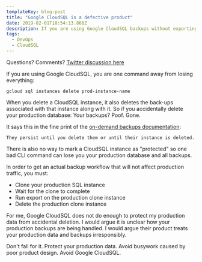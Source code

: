 ```yaml
---
templateKey: blog-post
title: "Google CloudSQL is a defective product" 
date: 2019-02-01T18:54:13.868Z
description: If you are using Google CloudSQL backups without exporting, you are one click away from disaster.
tags:
  - DevOps
  - CloudSQL
---
```


Questions? Comments? [Twitter discussion here](https://twitter.com/h0nkyc41/status/1091440341381599232)

If you are using Google CloudSQL, you are one command away from losing everything:

```
gcloud sql instances delete prod-instance-name
```

When you delete a CloudSQL instance, it also deletes the back-ups associated with that instance along with it. So if you accidentally delete your production database: Your backups? Poof. Gone.

It says this in the fine print of the [on-demand backups documentation](https://cloud.google.com/sql/docs/mysql/backup-recovery/backups#about_on-demand_backups):

```
They persist until you delete them or until their instance is deleted.
```

There is also no way to mark a CloudSQL instance as "protected" so one bad CLI command can lose you your production database and all backups.

In order to get an actual backup workflow that will not affect production traffic, you must:

- Clone your production SQL instance
- Wait for the clone to complete
- Run export on the production clone instance
- Delete the production clone instance


For me, Google CloudSQL does not do enough to protect my production data from accidental deletion. I would argue it is unclear how your production backups are being handled. I would argue their product treats your production data and backups irresponsibly.

Don't fall for it. Protect your production data. Avoid busywork caused by poor product design. Avoid Google CloudSQL.

